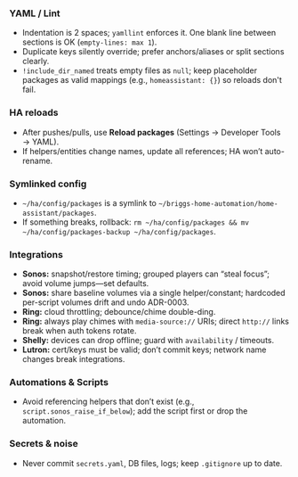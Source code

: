 ### YAML / Lint
- Indentation is 2 spaces; `yamllint` enforces it. One blank line between sections is OK (`empty-lines: max 1`).
- Duplicate keys silently override; prefer anchors/aliases or split sections clearly.
- `!include_dir_named` treats empty files as `null`; keep placeholder packages as valid mappings (e.g., `homeassistant: {}`) so reloads don't fail.

### HA reloads
- After pushes/pulls, use **Reload packages** (Settings → Developer Tools → YAML).
- If helpers/entities change names, update all references; HA won’t auto-rename.

### Symlinked config
- `~/ha/config/packages` is a symlink to `~/briggs-home-automation/home-assistant/packages`.
- If something breaks, rollback: `rm ~/ha/config/packages && mv ~/ha/config/packages-backup ~/ha/config/packages`.

### Integrations
- **Sonos:** snapshot/restore timing; grouped players can “steal focus”; avoid volume jumps—set defaults.
- **Sonos:** share baseline volumes via a single helper/constant; hardcoded per-script volumes drift and undo ADR-0003.
- **Ring:** cloud throttling; debounce/chime double-ding.
- **Ring:** always play chimes with `media-source://` URIs; direct `http://` links break when auth tokens rotate.
- **Shelly:** devices can drop offline; guard with `availability` / timeouts.
- **Lutron:** cert/keys must be valid; don’t commit keys; network name changes break integrations.

### Automations & Scripts
- Avoid referencing helpers that don’t exist (e.g., `script.sonos_raise_if_below`); add the script first or drop the automation.

### Secrets & noise
- Never commit `secrets.yaml`, DB files, logs; keep `.gitignore` up to date.
